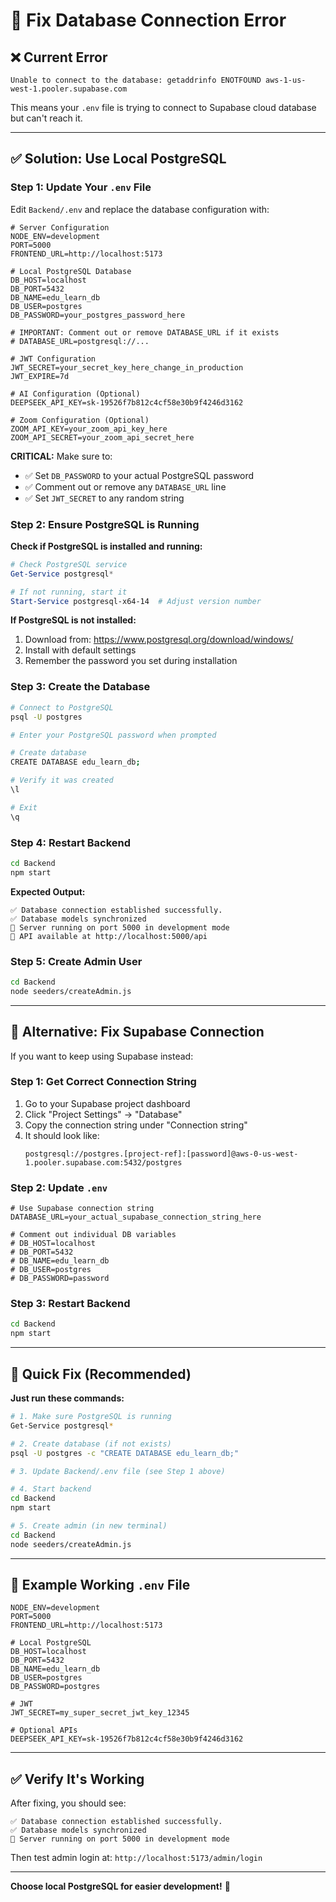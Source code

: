 # 🔧 Fix Database Connection Error

## ❌ Current Error
```
Unable to connect to the database: getaddrinfo ENOTFOUND aws-1-us-west-1.pooler.supabase.com
```

This means your `.env` file is trying to connect to Supabase cloud database but can't reach it.

---

## ✅ Solution: Use Local PostgreSQL

### Step 1: Update Your `.env` File

Edit `Backend/.env` and replace the database configuration with:

```env
# Server Configuration
NODE_ENV=development
PORT=5000
FRONTEND_URL=http://localhost:5173

# Local PostgreSQL Database
DB_HOST=localhost
DB_PORT=5432
DB_NAME=edu_learn_db
DB_USER=postgres
DB_PASSWORD=your_postgres_password_here

# IMPORTANT: Comment out or remove DATABASE_URL if it exists
# DATABASE_URL=postgresql://...

# JWT Configuration
JWT_SECRET=your_secret_key_here_change_in_production
JWT_EXPIRE=7d

# AI Configuration (Optional)
DEEPSEEK_API_KEY=sk-19526f7b812c4cf58e30b9f4246d3162

# Zoom Configuration (Optional)
ZOOM_API_KEY=your_zoom_api_key_here
ZOOM_API_SECRET=your_zoom_api_secret_here
```

**CRITICAL:** Make sure to:
- ✅ Set `DB_PASSWORD` to your actual PostgreSQL password
- ✅ Comment out or remove any `DATABASE_URL` line
- ✅ Set `JWT_SECRET` to any random string

### Step 2: Ensure PostgreSQL is Running

**Check if PostgreSQL is installed and running:**

```powershell
# Check PostgreSQL service
Get-Service postgresql*

# If not running, start it
Start-Service postgresql-x64-14  # Adjust version number
```

**If PostgreSQL is not installed:**
1. Download from: https://www.postgresql.org/download/windows/
2. Install with default settings
3. Remember the password you set during installation

### Step 3: Create the Database

```bash
# Connect to PostgreSQL
psql -U postgres

# Enter your PostgreSQL password when prompted

# Create database
CREATE DATABASE edu_learn_db;

# Verify it was created
\l

# Exit
\q
```

### Step 4: Restart Backend

```bash
cd Backend
npm start
```

**Expected Output:**
```
✅ Database connection established successfully.
✅ Database models synchronized
🚀 Server running on port 5000 in development mode
📡 API available at http://localhost:5000/api
```

### Step 5: Create Admin User

```bash
cd Backend
node seeders/createAdmin.js
```

---

## 🔄 Alternative: Fix Supabase Connection

If you want to keep using Supabase instead:

### Step 1: Get Correct Connection String

1. Go to your Supabase project dashboard
2. Click "Project Settings" → "Database"
3. Copy the connection string under "Connection string"
4. It should look like:
   ```
   postgresql://postgres.[project-ref]:[password]@aws-0-us-west-1.pooler.supabase.com:5432/postgres
   ```

### Step 2: Update `.env`

```env
# Use Supabase connection string
DATABASE_URL=your_actual_supabase_connection_string_here

# Comment out individual DB variables
# DB_HOST=localhost
# DB_PORT=5432
# DB_NAME=edu_learn_db
# DB_USER=postgres
# DB_PASSWORD=password
```

### Step 3: Restart Backend

```bash
cd Backend
npm start
```

---

## 🎯 Quick Fix (Recommended)

**Just run these commands:**

```bash
# 1. Make sure PostgreSQL is running
Get-Service postgresql*

# 2. Create database (if not exists)
psql -U postgres -c "CREATE DATABASE edu_learn_db;"

# 3. Update Backend/.env file (see Step 1 above)

# 4. Start backend
cd Backend
npm start

# 5. Create admin (in new terminal)
cd Backend
node seeders/createAdmin.js
```

---

## 📝 Example Working `.env` File

```env
NODE_ENV=development
PORT=5000
FRONTEND_URL=http://localhost:5173

# Local PostgreSQL
DB_HOST=localhost
DB_PORT=5432
DB_NAME=edu_learn_db
DB_USER=postgres
DB_PASSWORD=postgres

# JWT
JWT_SECRET=my_super_secret_jwt_key_12345

# Optional APIs
DEEPSEEK_API_KEY=sk-19526f7b812c4cf58e30b9f4246d3162
```

---

## ✅ Verify It's Working

After fixing, you should see:

```
✅ Database connection established successfully.
✅ Database models synchronized
🚀 Server running on port 5000 in development mode
```

Then test admin login at: `http://localhost:5173/admin/login`

---

**Choose local PostgreSQL for easier development!** 🚀
